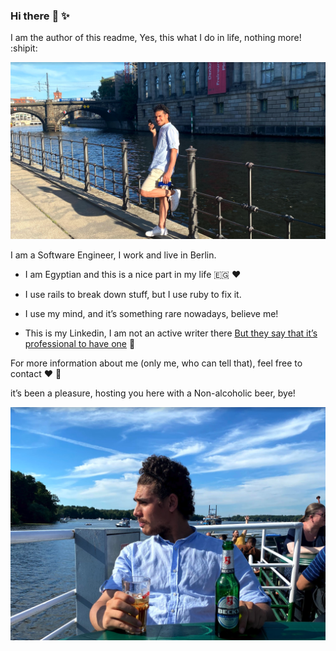 ### Hi there :wave: :sparkles: 

I am the author of this readme, Yes, this what I do in life, nothing more! :shipit:

<img src="https://github.com/MohamedBarakats/MohamedBarakats/blob/master/1.png" alt="photo for Mohamed Barakat Github Profile - Software Engineer">

I am a Software Engineer, I work and live in Berlin.

- I am Egyptian and this is a nice part in my life :egypt: :heart:

- I use rails to break down stuff, but I use ruby to fix it.

- I use my mind, and it’s something rare nowadays, believe me!

- This is my Linkedin, I am not an active writer there <a href="https://www.linkedin.com/in/mohamedbarakats/">But they say that it’s professional to have one</a> :man:

For more information about me (only me, who can tell that), feel free to contact :heart: :eagle: 

it’s been a pleasure, hosting you here with a Non-alcoholic beer, bye!



<img src="https://github.com/MohamedBarakats/MohamedBarakats/blob/master/2.png" alt="photo that says Mohamed Barakat is having Non-alcoholic beer">
